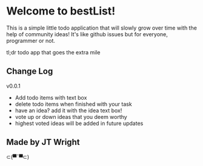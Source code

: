Welcome to bestList!
============================

This is a simple little todo application that will slowly grow over time with the help of community ideas! It's like github issues but for everyone, programmer or not.

tl;dr todo app that goes the extra mile


Change Log
------------
v0.0.1
+ Add todo items with text box
+ delete todo items when finished with your task
+ have an idea? add it with the idea text box!
+ vote up or down ideas that you deem worthy
+ highest voted ideas will be added in future updates

Made by JT Wright
-----------------

⊂(▀¯▀⊂)

